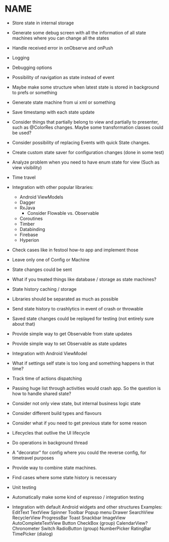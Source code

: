 # NAME

- Store state in internal storage

- Generate some debug screen with all the information of
    all state machines where you can change all the states
    
- Handle received error in onObserve and onPush

- Logging

- Debugging options

- Possibility of navigation as state instead of event

- Maybe make some structure when latest state is stored in background to prefs or something

- Generate state machine from ui xml or something

- Save timestamp with each state update

- Consider things that partially belong to view and partially to presenter, such as @ColorRes changes.
    Maybe some transformation classes could be used?
    
- Consider possibility of replacing Events with quick State changes.

- Create custom state saver for configuration changes (done in some test)

- Analyze problem when you need to have enum state for view (Such as view visibility)

- Time travel

- Integration with other popular libraries:
    - Android ViewModels
    - Dagger
    - RxJava
        - Consider Flowable vs. Observable
    - Coroutines
    - Timber
    - Databinding
    - Firebase
    - Hyperion

- Check cases like in festool how-to app and implement those

- Leave only one of Config or Machine

- State changes could be sent 

- What if you treated things like database / storage as state machines? 

- State history caching / storage

- Libraries should be separated as much as possible

- Send state history to crashlytics in event of crash or throwable

- Saved state changes could be replayed for testing (not entirely sure about that)

- Provide simple way to get Observable from state updates

- Provide simple way to set Observable as state updates

- Integration with Android ViewModel

- What if settings self state is too long and something happens in that time?

- Track time of actions dispatching

- Passing huge list through activities would crash app. So the question is how to handle shared state?

- Consider not only view state, but internal business logic state

- Consider different build types and flavours

- Consider what if you need to get previous state for some reason

- Lifecycles that outlive the UI lifecycle

- Do operations in background thread

- A "decorator" for config where you could the reverse config, for timetravel purposes

- Provide way to combine state machines.

- Find cases where some state history is necessary

- Unit testing 

- Automatically make some kind of espresso / integration testing 

- Integration with default Android widgets and other structures
    Examples:
    EditText
    TextView
    Spinner
    Toolbar
    Popup menu
    Drawer
    SearchView
    RecyclerView
    ProgressBar
    Toast
    Snackbar
    ImageView
    AutoCompleteTextView
    Button
    CheckBox (group)
    CalendarView?
    Chronometer
    Switch
    RadioButton (group)
    NumberPicker
    RatingBar
    TimePicker (dialog)